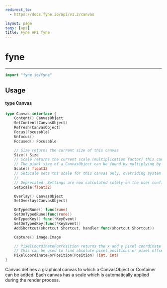 ```yaml
---
redirect_to:
  - https://docs.fyne.io/api/v1.2/canvas

layout: page
tags: [api]
title: Fyne API fyne
---
```



# fyne
---
```go
import "fyne.io/fyne"
```

## Usage

#### type Canvas

```go
type Canvas interface {
	Content() CanvasObject
	SetContent(CanvasObject)
	Refresh(CanvasObject)
	Focus(Focusable)
	Unfocus()
	Focused() Focusable

	// Size returns the current size of this canvas
	Size() Size
	// Scale returns the current scale (multiplication factor) this canvas uses to render
	// The pixel size of a CanvasObject can be found by multiplying by this value.
	Scale() float32
	// SetScale sets ths scale for this canvas only, overriding system and user settings.
	//
	// Deprecated: Settings are now calculated solely on the user configuration and system setup.
	SetScale(float32)

	Overlay() CanvasObject
	SetOverlay(CanvasObject)

	OnTypedRune() func(rune)
	SetOnTypedRune(func(rune))
	OnTypedKey() func(*KeyEvent)
	SetOnTypedKey(func(*KeyEvent))
	AddShortcut(shortcut Shortcut, handler func(shortcut Shortcut))

	Capture() image.Image

	// PixelCoordinateForPosition returns the x and y pixel coordinate for a given position on this canvas.
	// This can be used to find absolute pixel positions or pixel offsets relative to an object top left.
	PixelCoordinateForPosition(Position) (int, int)
}
```

Canvas defines a graphical canvas to which a CanvasObject or Container can be added. Each canvas has a scale which is automatically applied during the render process.
